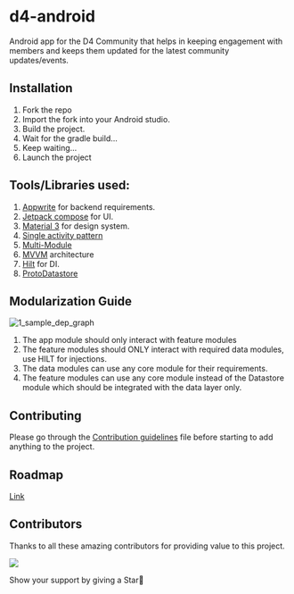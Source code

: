 # d4-android
Android app for the D4 Community that helps in keeping engagement with members and keeps them updated for the latest community updates/events.

## Installation

1. Fork the repo
2. Import the fork into your Android studio.
3. Build the project.
4. Wait for the gradle build...
5. Keep waiting...
6. Launch the project

## Tools/Libraries used:

1. [Appwrite](https://cloud.appwrite.io/) for backend requirements.
2. [Jetpack compose](https://developer.android.com/jetpack/compose) for UI.
3. [Material 3](https://m3.material.io/) for design system.
4. [Single activity pattern](https://youtu.be/2k8x8V77CrU?si=j_bh1ZDtkdsz8Vi-)
5. [Multi-Module](https://developer.android.com/topic/modularization)
6. [MVVM](https://developer.android.com/topic/architecture) architecture
7. [Hilt](https://developer.android.com/training/dependency-injection/hilt-android) for DI.
8. [ProtoDatastore](https://developer.android.com/codelabs/android-proto-datastore#0)

## Modularization Guide

![1_sample_dep_graph](https://github.com/D4Community/d4-android/assets/85388413/e0097aba-113e-4972-9622-f7fd6af339f4)

1. The app module should only interact with feature modules
2. The feature modules should ONLY interact with required data modules, use HILT for injections.
3. The data modules can use any core module for their requirements.
4. The feature modules can use any core module instead of the Datastore module which should be integrated with the data layer only.


## Contributing
Please go through the [Contribution guidelines](/CONTRIBUTING.md) file before starting to add anything to the project.


## Roadmap
[Link](https://docs.google.com/spreadsheets/d/1uD93oYKea3MFwNi3qm5N93Nz9slwvXI-Hta9WFbYSwk/edit?usp=sharing)

## Contributors
Thanks to all these amazing contributors for providing value to this project.

<img src="https://contrib.rocks/image?repo=D4Community/d4-android"/>

Show your support by giving a Star🌟
